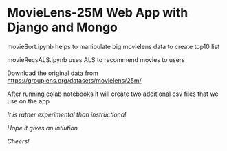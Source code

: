 # MovieLens-25M Web App with Django and Mongo

movieSort.ipynb helps to manipulate big movielens data to create top10 list

movieRecsALS.ipynb uses ALS to recommend movies to users

Download the original data from https://grouplens.org/datasets/movielens/25m/

After running colab notebooks it will create two additional csv files that we use on the app

_It is rather experimental than instructional_

_Hope it gives an intiution_

_Cheers!_